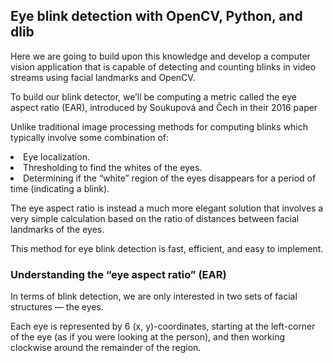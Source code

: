 ## Eye blink detection with OpenCV, Python, and dlib

Here we are going to build upon this knowledge and develop a computer vision application that is capable of detecting and counting blinks in video streams using facial landmarks and OpenCV.

To build our blink detector, we’ll be computing a metric called the eye aspect ratio (EAR), introduced by Soukupová and Čech in their 2016 paper

Unlike traditional image processing methods for computing blinks which typically involve some combination of:

<li>Eye localization.
<li>Thresholding to find the whites of the eyes.
<li>Determining if the “white” region of the eyes disappears for a period of time (indicating a blink).

The eye aspect ratio is instead a much more elegant solution that involves a very simple calculation based on the ratio of distances between facial landmarks of the eyes.

This method for eye blink detection is fast, efficient, and easy to implement.

### Understanding the “eye aspect ratio” (EAR)

In terms of blink detection, we are only interested in two sets of facial structures — the eyes.

Each eye is represented by 6 (x, y)-coordinates, starting at the left-corner of the eye (as if you were looking at the person), and then working clockwise around the remainder of the region.







